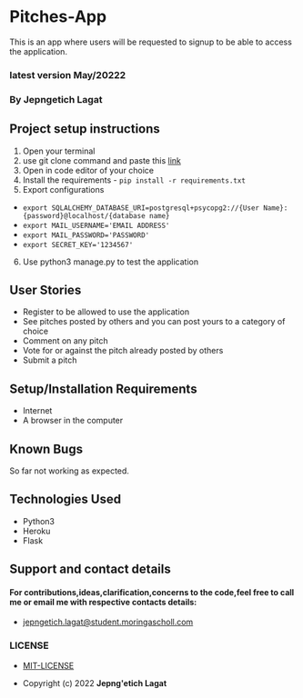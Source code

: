 # Pitches-App
This is an app where users will be requested to signup to be able to access the application.

### latest version  May/20222
### By **Jepngetich Lagat**

## Project setup instructions
1. Open your terminal
2. use git clone command and paste this [link](https://github.com/colletemine/Pitches-App.git)
3. Open in code editor of your choice
4. Install the requirements - `pip install -r requirements.txt`  
5. Export configurations
  - `export SQLALCHEMY_DATABASE_URI=postgresql+psycopg2://{User Name}:{password}@localhost/{database name}`
  - `export MAIL_USERNAME='EMAIL ADDRESS'`
  - `export MAIL_PASSWORD='PASSWORD'`
  - `export SECRET_KEY='1234567'`
6. Use python3 manage.py to test the application


## User Stories
- Register to be allowed to use the application
- See pitches posted by others and you can post yours to a category of choice
- Comment on any pitch
- Vote for or against the pitch already posted by others
- Submit a pitch 

## Setup/Installation Requirements
- Internet
- A browser in the computer

## Known Bugs
 So far not working as expected.

## Technologies Used
- Python3
- Heroku
- Flask

## Support and contact details
#### For contributions,ideas,clarification,concerns to the code,feel free to call me or email me with respective contacts details:
* jepngetich.lagat@student.moringascholl.com
### LICENSE
 * [MIT-LICENSE](LICENSE)

 * Copyright (c) 2022   **Jepng'etich Lagat**
  
